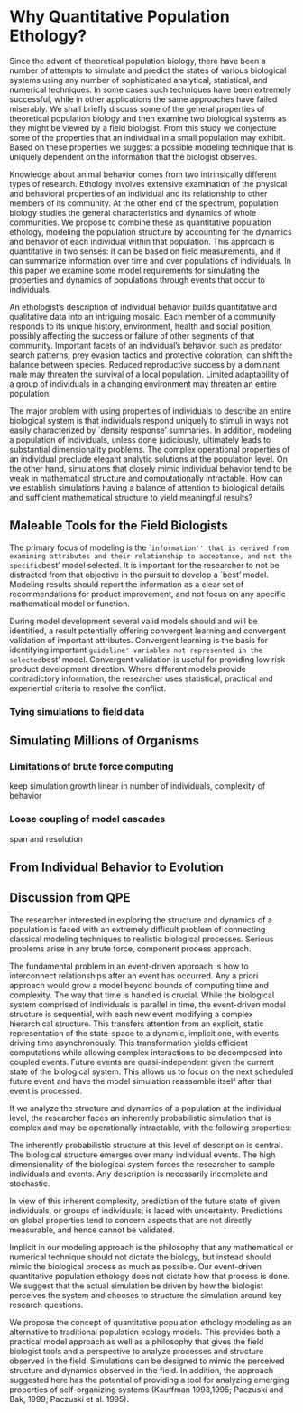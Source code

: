 # Why Quantitative Population Ethology?

Since the advent of theoretical population biology, there have been a
number of attempts to simulate and predict the states of various
biological systems using any number of sophisticated analytical,
statistical, and numerical techniques. In some cases such techniques
have been extremely successful, while in other applications the same
approaches have failed miserably. We shall briefly discuss some of the
general properties of theoretical population biology and then examine
two biological systems as they might be viewed by a field biologist.
From this study we conjecture some of the properties that an individual
in a small population may exhibit. Based on these properties we suggest
a possible modeling technique that is uniquely dependent on the
information that the biologist observes.

Knowledge about animal behavior comes from two intrinsically different
types of research. Ethology involves extensive examination of the
physical and behavioral properties of an individual and its relationship
to other members of its community. At the other end of the spectrum,
population biology studies the general characteristics and dynamics of
whole communities. We propose to combine these as quantitative
population ethology, modeling the population structure by accounting for
the dynamics and behavior of each individual within that population.
This approach is quantitative in two senses: it can be based on field
measurements, and it can summarize information over time and over
populations of individuals. In this paper we examine some model
requirements for simulating the properties and dynamics of populations
through events that occur to individuals.

An ethologist’s description of individual behavior builds quantitative
and qualitative data into an intriguing mosaic. Each member of a
community responds to its unique history, environment, health and social
position, possibly affecting the success or failure of other segments of
that community. Important facets of an individual’s behavior, such as
predator search patterns, prey evasion tactics and protective
coloration, can shift the balance between species. Reduced reproductive
success by a dominant male may threaten the survival of a local
population. Limited adaptability of a group of individuals in a changing
environment may threaten an entire population.

The major problem with using properties of individuals to describe an
entire biological system is that individuals respond uniquely to stimuli
in ways not easily characterized by \`density response’ summaries. In
addition, modeling a population of individuals, unless done judiciously,
ultimately leads to substantial dimensionality problems. The complex
operational properties of an individual preclude elegant analytic
solutions at the population level. On the other hand, simulations that
closely mimic individual behavior tend to be weak in mathematical
structure and computationally intractable. How can we establish
simulations having a balance of attention to biological details and
sufficient mathematical structure to yield meaningful results?

## Maleable Tools for the Field Biologists

The primary focus of modeling is the
\``information'' that is derived from examining attributes and their relationship to acceptance, and not the specific`best’
model selected. It is important for the researcher to not be distracted
from that objective in the pursuit to develop a \`best’ model. Modeling
results should report the information as a clear set of recommendations
for product improvement, and not focus on any specific mathematical
model or function.

During model development several valid models should and will be
identified, a result potentially offering convergent learning and
convergent validation of important attributes. Convergent learning is
the basis for identifying important
`guideline' variables not represented in the selected`best’ model.
Convergent validation is useful for providing low risk product
development direction. Where different models provide contradictory
information, the researcher uses statistical, practical and experiential
criteria to resolve the conflict.

### Tying simulations to field data

## Simulating Millions of Organisms

### Limitations of brute force computing

keep simulation growth linear in number of individuals, complexity of
behavior

### Loose coupling of model cascades

span and resolution

## From Individual Behavior to Evolution

## Discussion from QPE

The researcher interested in exploring the structure and dynamics of a
population is faced with an extremely difficult problem of connecting
classical modeling techniques to realistic biological processes. Serious
problems arise in any brute force, component process approach.

The fundamental problem in an event-driven approach is how to
interconnect relationships after an event has occurred. Any a priori
approach would grow a model beyond bounds of computing time and
complexity. The way that time is handled is crucial. While the
biological system comprised of individuals is parallel in time, the
event-driven model structure is sequential, with each new event
modifying a complex hierarchical structure. This transfers attention
from an explicit, static representation of the state-space to a dynamic,
implicit one, with events driving time asynchronously. This
transformation yields efficient computations while allowing complex
interactions to be decomposed into coupled events. Future events are
quasi-independent given the current state of the biological system. This
allows us to focus on the next scheduled future event and have the model
simulation reassemble itself after that event is processed.

If we analyze the structure and dynamics of a population at the
individual level, the researcher faces an inherently probabilistic
simulation that is complex and may be operationally intractable, with
the following properties:

The inherently probabilistic structure at this level of description is
central. The biological structure emerges over many individual events.
The high dimensionality of the biological system forces the researcher
to sample individuals and events. Any description is necessarily
incomplete and stochastic.

In view of this inherent complexity, prediction of the future state of
given individuals, or groups of individuals, is laced with uncertainty.
Predictions on global properties tend to concern aspects that are not
directly measurable, and hence cannot be validated.

Implicit in our modeling approach is the philosophy that any
mathematical or numerical technique should not dictate the biology, but
instead should mimic the biological process as much as possible. Our
event-driven quantitative population ethology does not dictate how that
process is done. We suggest that the actual simulation be driven by how
the biologist perceives the system and chooses to structure the
simulation around key research questions.

We propose the concept of quantitative population ethology modeling as
an alternative to traditional population ecology models. This provides
both a practical model approach as well as a philosophy that gives the
field biologist tools and a perspective to analyze processes and
structure observed in the field. Simulations can be designed to mimic
the perceived structure and dynamics observed in the field. In addition,
the approach suggested here has the potential of providing a tool for
analyzing emerging properties of self-organizing systems (Kauffman
1993,1995; Paczuski and Bak, 1999; Paczuski et al. 1995).
